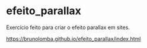 # efeito_parallax
 Exercício feito para criar o efeito parallax em sites.
 
 https://brunolomba.github.io/efeito_parallax/index.html
